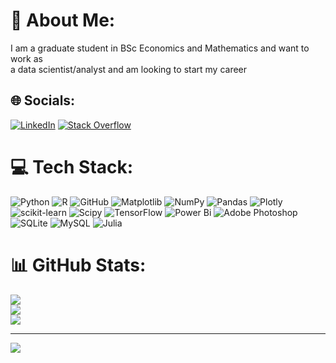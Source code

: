 # 💫 About Me:
I am a graduate student in BSc Economics and Mathematics and want to work as<br>a data scientist/analyst and am looking to start my career


## 🌐 Socials:
[![LinkedIn](https://img.shields.io/badge/LinkedIn-%230077B5.svg?logo=linkedin&logoColor=white)](https://linkedin.com/in/www.linkedin.com/in/fayzan-pirzada) [![Stack Overflow](https://img.shields.io/badge/-Stackoverflow-FE7A16?logo=stack-overflow&logoColor=white)](https://stackoverflow.com/users/user:23479474) 

# 💻 Tech Stack:
![Python](https://img.shields.io/badge/python-3670A0?style=for-the-badge&logo=python&logoColor=ffdd54) ![R](https://img.shields.io/badge/r-%23276DC3.svg?style=for-the-badge&logo=r&logoColor=white) ![GitHub](https://img.shields.io/badge/github-%23121011.svg?style=for-the-badge&logo=github&logoColor=white) ![Matplotlib](https://img.shields.io/badge/Matplotlib-%23ffffff.svg?style=for-the-badge&logo=Matplotlib&logoColor=black) ![NumPy](https://img.shields.io/badge/numpy-%23013243.svg?style=for-the-badge&logo=numpy&logoColor=white) ![Pandas](https://img.shields.io/badge/pandas-%23150458.svg?style=for-the-badge&logo=pandas&logoColor=white) ![Plotly](https://img.shields.io/badge/Plotly-%233F4F75.svg?style=for-the-badge&logo=plotly&logoColor=white) ![scikit-learn](https://img.shields.io/badge/scikit--learn-%23F7931E.svg?style=for-the-badge&logo=scikit-learn&logoColor=white) ![Scipy](https://img.shields.io/badge/SciPy-%230C55A5.svg?style=for-the-badge&logo=scipy&logoColor=%white) ![TensorFlow](https://img.shields.io/badge/TensorFlow-%23FF6F00.svg?style=for-the-badge&logo=TensorFlow&logoColor=white) ![Power Bi](https://img.shields.io/badge/power_bi-F2C811?style=for-the-badge&logo=powerbi&logoColor=black) ![Adobe Photoshop](https://img.shields.io/badge/adobe%20photoshop-%2331A8FF.svg?style=for-the-badge&logo=adobe%20photoshop&logoColor=white) ![SQLite](https://img.shields.io/badge/sqlite-%2307405e.svg?style=for-the-badge&logo=sqlite&logoColor=white) ![MySQL](https://img.shields.io/badge/mysql-4479A1.svg?style=for-the-badge&logo=mysql&logoColor=white) ![Julia](https://img.shields.io/badge/-Julia-9558B2?style=for-the-badge&logo=julia&logoColor=white)
# 📊 GitHub Stats:
![](https://github-readme-stats.vercel.app/api?username=Fayzan2000&theme=dark&hide_border=false&include_all_commits=false&count_private=false)<br/>
![](https://github-readme-streak-stats.herokuapp.com/?user=Fayzan2000&theme=dark&hide_border=false)<br/>
![](https://github-readme-stats.vercel.app/api/top-langs/?username=Fayzan2000&theme=dark&hide_border=false&include_all_commits=false&count_private=false&layout=compact)

---
[![](https://visitcount.itsvg.in/api?id=Fayzan2000&icon=0&color=0)](https://visitcount.itsvg.in)

<!-- Proudly created with GPRM ( https://gprm.itsvg.in ) -->
